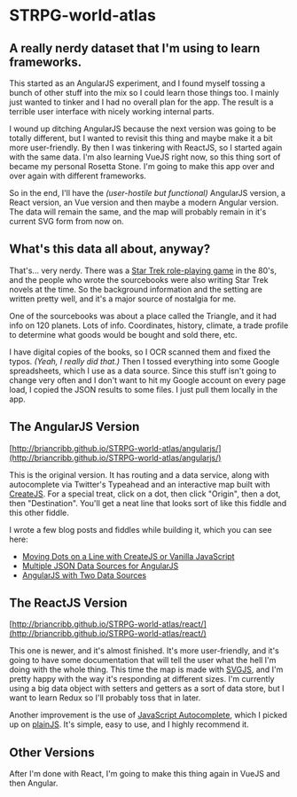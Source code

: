 # STRPG-world-atlas
## A really nerdy dataset that I'm using to learn frameworks.
This started as an AngularJS experiment, and I found myself tossing a bunch of other stuff into the mix so I could learn those things too. I mainly just wanted to tinker and I had no overall plan for the app. The result is a terrible user interface with nicely working internal parts.

I wound up ditching AngularJS because the next version was going to be totally different, but I wanted to revisit this thing and maybe make it a bit more user-friendly. By then I was tinkering with ReactJS, so I started again with the same data. I'm also learning VueJS right now, so this thing sort of became my personal Rosetta Stone. I'm going to make this app over and over again with different frameworks.

So in the end, I'll have the <em>(user-hostile but functional)</em> AngularJS version, a React version, an Vue version and then maybe a modern Angular version. The data will remain the same, and the map will probably remain in it's current SVG form from now on.

## What's this data all about, anyway?
That's... very nerdy. There was a [Star Trek role-playing game](https://en.wikipedia.org/wiki/Star_Trek:_The_Role_Playing_Game) in the 80's, and the people who wrote the sourcebooks were also writing Star Trek novels at the time. So the background information and the setting are written pretty well, and it's a major source of nostalgia for me.

One of the sourcebooks was about a place called the Triangle, and it had info on 120 planets. Lots of info. Coordinates, history, climate, a trade profile to determine what goods would be bought and sold there, etc.

I have digital copies of the books, so I OCR scanned them and fixed the typos. <em>(Yeah, I really did that.)</em> Then I tossed everything into some Google spreadsheets, which I use as a data source. Since this stuff isn't going to change very often and I don't want to hit my Google account on every page load, I copied the JSON results to some files. I just pull them locally in the app.

## The AngularJS Version

[http://briancribb.github.io/STRPG-world-atlas/angularjs/](http://briancribb.github.io/STRPG-world-atlas/angularjs/)

This is the original version. It has routing and a data service, along with autocomplete via Twitter's Typeahead and an interactive map built with <a href="https://createjs.com/">CreateJS</a>. For a special treat, click on a dot, then click "Origin", then a dot, then "Destination". You'll get a neat line that looks sort of like this fiddle and this other fiddle.

I wrote a few blog posts and fiddles while building it, which you can see here:
* [Moving Dots on a Line with CreateJS or Vanilla JavaScript](http://www.themightycribb.com/moving-dots-on-a-line-with-createjs-or-vanilla-javascript/)
* [Multiple JSON Data Sources for AngularJS](http://www.themightycribb.com/multiple-json-data-sources-for-angularjs/)
* [AngularJS with Two Data Sources](https://jsfiddle.net/ov165dvc/)



## The ReactJS Version
[http://briancribb.github.io/STRPG-world-atlas/react/](http://briancribb.github.io/STRPG-world-atlas/react/)

This one is newer, and it's almost finished. It's more user-friendly, and it's going to have some documentation that will tell the user what the hell I'm doing with the whole thing. This time the map is made with <a href="http://svgjs.com/">SVGJS</a>, and I'm pretty happy with the way it's responding at different sizes. I'm currently using a big data object with setters and getters as a sort of data store, but I want to learn Redux so I'll probably toss that in later.

Another improvement is the use of <a href="https://goodies.pixabay.com/javascript/auto-complete/demo.html">JavaScript Autocomplete</a>, which I picked up on [plainJS](https://plainjs.com/). It's simple, easy to use, and I highly recommend it.

## Other Versions
After I'm done with React, I'm going to make this thing again in VueJS and then Angular.

